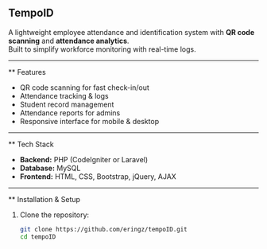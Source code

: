  ## TempoID

A lightweight employee attendance and identification system with **QR code scanning** and **attendance analytics**.  
Built to simplify workforce monitoring with real-time logs.

---

**  Features

- QR code scanning for fast check-in/out  
- Attendance tracking & logs  
- Student record management  
- Attendance reports for admins  
- Responsive interface for mobile & desktop  

---

** Tech Stack

- **Backend:** PHP (CodeIgniter or Laravel)  
- **Database:** MySQL  
- **Frontend:** HTML, CSS, Bootstrap, jQuery, AJAX  

---

** Installation & Setup

1. Clone the repository:
   ```bash
   git clone https://github.com/eringz/tempoID.git
   cd tempoID
